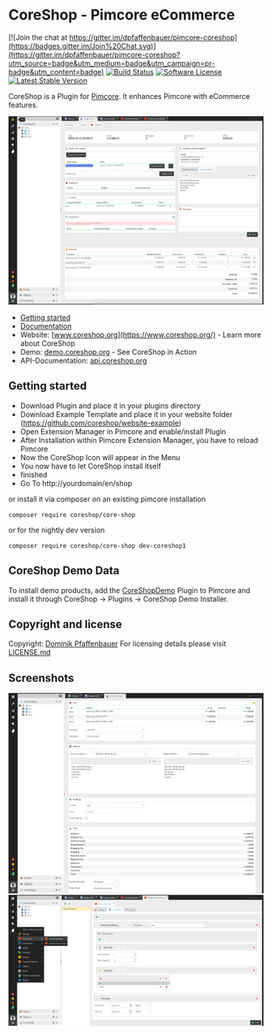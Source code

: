 # CoreShop - Pimcore eCommerce

[![Join the chat at https://gitter.im/dpfaffenbauer/pimcore-coreshop](https://badges.gitter.im/Join%20Chat.svg)](https://gitter.im/dpfaffenbauer/pimcore-coreshop?utm_source=badge&utm_medium=badge&utm_campaign=pr-badge&utm_content=badge)
[![Build Status](https://travis-ci.org/coreshop/CoreShop.svg?branch=master)](https://travis-ci.org/coreshop/CoreShop)
[![Software License](https://img.shields.io/badge/license-GPLv3-brightgreen.svg?style=flat)](LICENSE.md)
[![Latest Stable Version](https://poser.pugx.org/coreshop/core-shop/v/stable)](https://packagist.org/packages/coreshop/core-shop)

CoreShop is a Plugin for [Pimcore](http://www.pimcore.org). It enhances Pimcore with eCommerce features.

![CoreShop Interface](docs/img/screenshot.png)

* [Getting started](https://www.coreshop.org/docs/latest/Gettings_Started/Installation.html)
* [Documentation](https://www.coreshop.org/docs/latest)
* Website: [www.coreshop.org](https://www.coreshop.org/) - Learn more about CoreShop
* Demo: [demo.coreshop.org](https://demo.coreshop.org/) - See CoreShop in Action
* API-Documentation: [api.coreshop.org](https://api.coreshop.org/)

## Getting started

* Download Plugin and place it in your plugins directory
* Download Example Template and place it in your website folder (https://github.com/coreshop/website-example)
* Open Extension Manager in Pimcore and enable/install Plugin
* After Installation within Pimcore Extension Manager, you have to reload Pimcore
* Now the CoreShop Icon will appear in the Menu
* You now have to let CoreShop install itself
* finished
* Go To http://yourdomain/en/shop

or install it via composer on an existing pimcore installation

```
composer require coreshop/core-shop
```

or for the nightly dev version

```
composer require coreshop/core-shop dev-coreshop1
```

## CoreShop Demo Data

To install demo products, add the [CoreShopDemo](https://github.com/coreshop/CoreShop-Demo) Plugin to Pimcore and install it through CoreShop -> Plugins -> CoreShop Demo Installer.

## Copyright and license 
Copyright: [Dominik Pfaffenbauer](https://www.pfaffenbauer.at)
For licensing details please visit [LICENSE.md](LICENSE.md) 

## Screenshots
![CoreShop Interface](docs/img/screenshot2.png)
![CoreShop Interface](docs/img/screenshot3.png)
